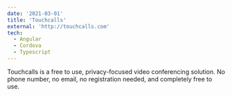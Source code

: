 ```yaml
---
date: '2021-03-01'
title: 'Touchcalls'
external: 'http://touchcalls.com'
tech:
  - Angular
  - Cordova
  - Typescript
---
```


Touchcalls is a free to use, privacy-focused video conferencing solution. No phone number, no email, no registration needed, and completely free to use.
